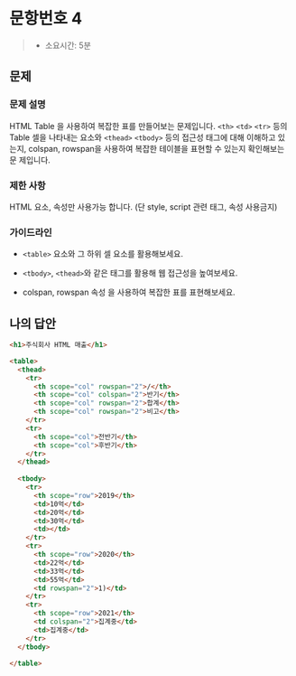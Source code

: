 # 문항번호 4

> - 소요시간: 5분



## 문제

### 문제 설명

HTML Table 을 사용하여 복잡한 표를 만들어보는 문제입니다. `<th>` `<td>` `<tr>` 등의
Table 셀을 나타내는 요소와 `<thead>` `<tbody>` 등의 접근성 태그에 대해 이해하고 있
는지, colspan, rowspan을 사용하여 복잡한 테이블을 표현할 수 있는지 확인해보는 문
제입니다.



### 제한 사항

HTML 요소, 속성만 사용가능 합니다. (단 style, script 관련 태그, 속성 사용금지)



### 가이드라인

- `<table>` 요소와 그 하위 셀 요소를 활용해보세요.

- `<tbody>`, `<thead>`와 같은 태그를 활용해 웹 접근성을 높여보세요.
- colspan, rowspan 속성 을 사용하여 복잡한 표를 표현해보세요.





## 나의 답안

```html
<h1>주식회사 HTML 매출</h1>

<table>
  <thead>
    <tr>
      <th scope="col" rowspan="2">/</th>
      <th scope="col" colspan="2">반기</th>
      <th scope="col" rowspan="2">합계</th>
      <th scope="col" rowspan="2">비고</th>
    </tr>
    <tr>
      <th scope="col">전반기</th>
      <th scope="col">후반기</th>
    </tr>
  </thead>
   
  <tbody>
    <tr>
      <th scope="row">2019</th>
      <td>10억</td>
      <td>20억</td>
      <td>30억</td>
      <td></td>
    </tr>
    <tr>
      <th scope="row">2020</th>
      <td>22억</td>
      <td>33억</td>
      <td>55억</td>
      <td rowspan="2">1)</td>
    </tr>
    <tr>
      <th scope="row">2021</th>
      <td colspan="2">집계중</td>
      <td>집계중</td>
    </tr>
  </tbody>
  
</table>
```

